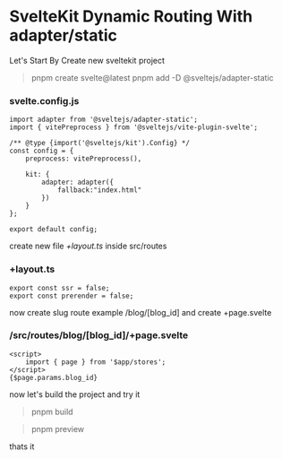 # SvelteKit Dynamic Routing With adapter/static
Let's Start By Create new sveltekit project 
> pnpm create svelte@latest
> pnpm add -D @sveltejs/adapter-static

### svelte.config.js
```
import adapter from '@sveltejs/adapter-static';
import { vitePreprocess } from '@sveltejs/vite-plugin-svelte';

/** @type {import('@sveltejs/kit').Config} */
const config = {
	preprocess: vitePreprocess(),

	kit: {
		adapter: adapter({
			fallback:"index.html"
		})
	}
};

export default config;
```
create new file *+layout.ts* inside src/routes

### +layout.ts
```
export const ssr = false;
export const prerender = false;
```

now create slug route example /blog/[blog_id]
and create +page.svelte 

### /src/routes/blog/[blog_id]/+page.svelte
```
<script>
    import { page } from '$app/stores';
</script>
{$page.params.blog_id}
```

now let's build the project and try it

> pnpm build

> pnpm preview

thats it
